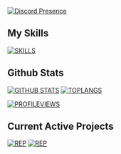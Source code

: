[![Discord Presence](https://lanyard.cnrad.dev/api/1091791522116149419)](https://discord.com/users/1091791522116149419)

## My Skills
[![SKILLS](https://skillicons.dev/icons?i=js,html,css,nodejs,cs,lua,discord)](https://skillicons.dev)

## Github Stats

[![GITHUB STATS](https://github-readme-stats.vercel.app/api?username=mopsfl&theme=transparent)](https://github.com/mopsfl/)
[![TOPLANGS](https://github-readme-stats.vercel.app/api/top-langs/?username=mopsfl&hide_progress=true&theme=transparent)](https://github.com/anuraghazra/github-readme-stats)

[![PROFILEVIEWS](https://komarev.com/ghpvc/?username=mopsfl&style=flat-square)](https://github.com/mopsfl)

## Current Active Projects

[![REP](https://github-readme-stats.vercel.app/api/pin/?username=mopsfl&repo=luaobfuscator-bot&theme=transparent)](https://github.com/mopsfl)
[![REP](https://github-readme-stats.vercel.app/api/pin/?username=mopsfl&repo=LuaObfuscator-Redesign&theme=transparent)](https://github.com/mopsfl)
